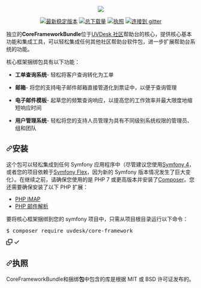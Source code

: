 <div class="Box-sc-g0xbh4-0 bJMeLZ js-snippet-clipboard-copy-unpositioned" data-hpc="true"><article class="markdown-body entry-content container-lg" itemprop="text"><p align="center" dir="auto"><a href="https://www.uvdesk.com/en/" rel="nofollow">
    <img src="https://camo.githubusercontent.com/a944ab384940b8dd6621f93d7b9c3774417af8fc991036de574cf7c418416e1f/68747470733a2f2f73332d61702d736f757468656173742d312e616d617a6f6e6177732e636f6d2f63646e2e75766465736b2e636f6d2f75766465736b2f62756e646c65732f7765626b756c64656661756c742f696d616765732f75766465736b2d776964652e737667" data-canonical-src="https://s3-ap-southeast-1.amazonaws.com/cdn.uvdesk.com/uvdesk/bundles/webkuldefault/images/uvdesk-wide.svg" style="max-width: 100%;">
</a></p>
<p align="center" dir="auto">
    <a href="https://packagist.org/packages/uvdesk/core-framework" rel="nofollow"><img src="https://camo.githubusercontent.com/31d9330f8608af8bc9dc056a0112a30765583c20639c28385177d9466eba914f/68747470733a2f2f706f7365722e707567782e6f72672f75766465736b2f636f72652d6672616d65776f726b2f762f737461626c652e737667" alt="最新稳定版本" data-canonical-src="https://poser.pugx.org/uvdesk/core-framework/v/stable.svg" style="max-width: 100%;"></a>
    <a href="https://packagist.org/packages/uvdesk/core-framework" rel="nofollow"><img src="https://camo.githubusercontent.com/c884f1572f23202d9201aa11666214cec11e968fd6cc67e5a1226ca19e9aad37/68747470733a2f2f706f7365722e707567782e6f72672f75766465736b2f636f72652d6672616d65776f726b2f642f746f74616c2e737667" alt="总下载量" data-canonical-src="https://poser.pugx.org/uvdesk/core-framework/d/total.svg" style="max-width: 100%;"></a>
    <a href="https://packagist.org/packages/uvdesk/core-framework" rel="nofollow"><img src="https://camo.githubusercontent.com/64233b5d55dcaa5d47c8ab4001b291df77662ed8583b9fdd4a688932f6a6a2b3/68747470733a2f2f706f7365722e707567782e6f72672f75766465736b2f636f72652d6672616d65776f726b2f6c6963656e73652e737667" alt="执照" data-canonical-src="https://poser.pugx.org/uvdesk/core-framework/license.svg" style="max-width: 100%;"></a>
    <a href="https://gitter.im/uvdesk/core-framework" rel="nofollow"><img src="https://camo.githubusercontent.com/d69dbc91efdca891101c0bab9a80d971a54ef7800ffd76a07fd59ddbbeae58e2/68747470733a2f2f6261646765732e6769747465722e696d2f75766465736b2f636f72652d6672616d65776f726b2e737667" alt="连接到 gitter" data-canonical-src="https://badges.gitter.im/uvdesk/core-framework.svg" style="max-width: 100%;"></a>
</p>
<p dir="auto"><font style="vertical-align: inherit;"><font style="vertical-align: inherit;">独立的</font></font><strong><font style="vertical-align: inherit;"><font style="vertical-align: inherit;">CoreFrameworkBundle</font></font></strong><font style="vertical-align: inherit;"><font style="vertical-align: inherit;">位于</font></font><a href="https://www.uvdesk.com/" rel="nofollow"><font style="vertical-align: inherit;"><font style="vertical-align: inherit;">UVDesk 社区</font></font></a><font style="vertical-align: inherit;"><font style="vertical-align: inherit;">帮助台的核心，提供核心基本功能和集成工具，可以轻松集成任何其他社区帮助台软件包，进一步扩展帮助台系统的功能。</font></font></p>
<p dir="auto"><font style="vertical-align: inherit;"><font style="vertical-align: inherit;">核心框架捆绑包具有以下功能：</font></font></p>
<ul dir="auto">
<li>
<p dir="auto"><strong><font style="vertical-align: inherit;"><font style="vertical-align: inherit;">工单查询系统</font></font></strong><font style="vertical-align: inherit;"><font style="vertical-align: inherit;">- 轻松将客户查询转化为工单</font></font></p>
</li>
<li>
<p dir="auto"><strong><font style="vertical-align: inherit;"><font style="vertical-align: inherit;">邮箱</font></font></strong><font style="vertical-align: inherit;"><font style="vertical-align: inherit;">- 将您的支持电子邮件邮箱直接管道化到票证中，以便于查询管理</font></font></p>
</li>
<li>
<p dir="auto"><strong><font style="vertical-align: inherit;"><font style="vertical-align: inherit;">电子邮件模板</font></font></strong><font style="vertical-align: inherit;"><font style="vertical-align: inherit;">- 起草您的频繁查询响应，以提高您的工作效率并最大限度地缩短响应时间</font></font></p>
</li>
<li>
<p dir="auto"><strong><font style="vertical-align: inherit;"><font style="vertical-align: inherit;">用户管理系统</font></font></strong><font style="vertical-align: inherit;"><font style="vertical-align: inherit;">- 轻松将您的支持人员管理为具有不同级别系统权限的管理员、组和团队</font></font></p>
</li>
</ul>
<h2 tabindex="-1" dir="auto"><a id="user-content-installation" class="anchor" aria-hidden="true" tabindex="-1" href="#installation"><svg class="octicon octicon-link" viewBox="0 0 16 16" version="1.1" width="16" height="16" aria-hidden="true"><path d="m7.775 3.275 1.25-1.25a3.5 3.5 0 1 1 4.95 4.95l-2.5 2.5a3.5 3.5 0 0 1-4.95 0 .751.751 0 0 1 .018-1.042.751.751 0 0 1 1.042-.018 1.998 1.998 0 0 0 2.83 0l2.5-2.5a2.002 2.002 0 0 0-2.83-2.83l-1.25 1.25a.751.751 0 0 1-1.042-.018.751.751 0 0 1-.018-1.042Zm-4.69 9.64a1.998 1.998 0 0 0 2.83 0l1.25-1.25a.751.751 0 0 1 1.042.018.751.751 0 0 1 .018 1.042l-1.25 1.25a3.5 3.5 0 1 1-4.95-4.95l2.5-2.5a3.5 3.5 0 0 1 4.95 0 .751.751 0 0 1-.018 1.042.751.751 0 0 1-1.042.018 1.998 1.998 0 0 0-2.83 0l-2.5 2.5a1.998 1.998 0 0 0 0 2.83Z"></path></svg></a><font style="vertical-align: inherit;"><font style="vertical-align: inherit;">安装</font></font></h2>
<p dir="auto"><font style="vertical-align: inherit;"><font style="vertical-align: inherit;">这个包可以轻松集成到任何 Symfony 应用程序中（尽管建议您使用</font></font><a href="https://symfony.com/4" rel="nofollow"><font style="vertical-align: inherit;"><font style="vertical-align: inherit;">Symfony 4</font></font></a><font style="vertical-align: inherit;"><font style="vertical-align: inherit;">，或者您的项目依赖于</font></font><a href="https://flex.symfony.com/" rel="nofollow"><font style="vertical-align: inherit;"><font style="vertical-align: inherit;">Symfony Flex</font></font></a><font style="vertical-align: inherit;"><font style="vertical-align: inherit;">，因为新的 Symfony 版本情况发生了巨大变化）。</font><font style="vertical-align: inherit;">在继续之前，请确保您使用的是 PHP 7 或更高版本并安装了</font></font><a href="https://getcomposer.org/" rel="nofollow"><font style="vertical-align: inherit;"><font style="vertical-align: inherit;">Composer</font></font></a><font style="vertical-align: inherit;"><font style="vertical-align: inherit;">。</font><font style="vertical-align: inherit;">您还需要确保安装了以下 PHP 扩展：</font></font></p>
<ul dir="auto">
<li><a href="http://php.net/manual/en/book.imap.php" rel="nofollow"><font style="vertical-align: inherit;"><font style="vertical-align: inherit;">PHP IMAP</font></font></a></li>
<li><a href="http://php.net/manual/en/book.mailparse.php" rel="nofollow"><font style="vertical-align: inherit;"><font style="vertical-align: inherit;">PHP 邮件解析</font></font></a></li>
</ul>
<p dir="auto"><font style="vertical-align: inherit;"><font style="vertical-align: inherit;">要将核心框架捆绑到您的 symfony 项目中，只需从项目根目录运行以下命令：</font></font></p>
<div class="highlight highlight-source-shell notranslate position-relative overflow-auto" dir="auto"><pre>$ composer require uvdesk/core-framework</pre><div class="zeroclipboard-container">
    <clipboard-copy aria-label="Copy" class="ClipboardButton btn btn-invisible js-clipboard-copy m-2 p-0 tooltipped-no-delay d-flex flex-justify-center flex-items-center" data-copy-feedback="Copied!" data-tooltip-direction="w" value="$ composer require uvdesk/core-framework" tabindex="0" role="button">
      <svg aria-hidden="true" height="16" viewBox="0 0 16 16" version="1.1" width="16" data-view-component="true" class="octicon octicon-copy js-clipboard-copy-icon">
    <path d="M0 6.75C0 5.784.784 5 1.75 5h1.5a.75.75 0 0 1 0 1.5h-1.5a.25.25 0 0 0-.25.25v7.5c0 .138.112.25.25.25h7.5a.25.25 0 0 0 .25-.25v-1.5a.75.75 0 0 1 1.5 0v1.5A1.75 1.75 0 0 1 9.25 16h-7.5A1.75 1.75 0 0 1 0 14.25Z"></path><path d="M5 1.75C5 .784 5.784 0 6.75 0h7.5C15.216 0 16 .784 16 1.75v7.5A1.75 1.75 0 0 1 14.25 11h-7.5A1.75 1.75 0 0 1 5 9.25Zm1.75-.25a.25.25 0 0 0-.25.25v7.5c0 .138.112.25.25.25h7.5a.25.25 0 0 0 .25-.25v-7.5a.25.25 0 0 0-.25-.25Z"></path>
</svg>
      <svg aria-hidden="true" height="16" viewBox="0 0 16 16" version="1.1" width="16" data-view-component="true" class="octicon octicon-check js-clipboard-check-icon color-fg-success d-none">
    <path d="M13.78 4.22a.75.75 0 0 1 0 1.06l-7.25 7.25a.75.75 0 0 1-1.06 0L2.22 9.28a.751.751 0 0 1 .018-1.042.751.751 0 0 1 1.042-.018L6 10.94l6.72-6.72a.75.75 0 0 1 1.06 0Z"></path>
</svg>
    </clipboard-copy>
  </div></div>
<h2 tabindex="-1" dir="auto"><a id="user-content-license" class="anchor" aria-hidden="true" tabindex="-1" href="#license"><svg class="octicon octicon-link" viewBox="0 0 16 16" version="1.1" width="16" height="16" aria-hidden="true"><path d="m7.775 3.275 1.25-1.25a3.5 3.5 0 1 1 4.95 4.95l-2.5 2.5a3.5 3.5 0 0 1-4.95 0 .751.751 0 0 1 .018-1.042.751.751 0 0 1 1.042-.018 1.998 1.998 0 0 0 2.83 0l2.5-2.5a2.002 2.002 0 0 0-2.83-2.83l-1.25 1.25a.751.751 0 0 1-1.042-.018.751.751 0 0 1-.018-1.042Zm-4.69 9.64a1.998 1.998 0 0 0 2.83 0l1.25-1.25a.751.751 0 0 1 1.042.018.751.751 0 0 1 .018 1.042l-1.25 1.25a3.5 3.5 0 1 1-4.95-4.95l2.5-2.5a3.5 3.5 0 0 1 4.95 0 .751.751 0 0 1-.018 1.042.751.751 0 0 1-1.042.018 1.998 1.998 0 0 0-2.83 0l-2.5 2.5a1.998 1.998 0 0 0 0 2.83Z"></path></svg></a><font style="vertical-align: inherit;"><font style="vertical-align: inherit;">执照</font></font></h2>
<p dir="auto"><font style="vertical-align: inherit;"><font style="vertical-align: inherit;">CoreFrameworkBundle和捆绑</font></font><strong><font style="vertical-align: inherit;"><font style="vertical-align: inherit;">包</font></font></strong><font style="vertical-align: inherit;"><font style="vertical-align: inherit;">中包含的库是根据 MIT 或 BSD 许可证发布的。</font></font></p>
</article></div>
